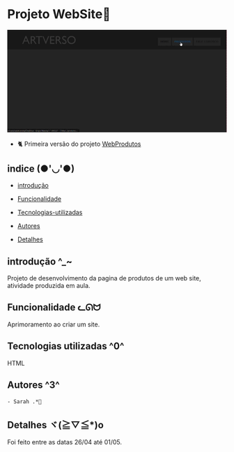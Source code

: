 # Projeto WebSite💫

<img src="imagem/Gravando 2023-09-13 073821.gif">

 
 *  🐈 Primeira versão do projeto [WebProdutos](https://github.com/SarahLSilva/webprodutos)

## indice (●'◡'●)

* [introdução](#:~:text=%5B%5D-,introdu%C3%A7%C3%A3o,-Projeto%20de%20desenvolvimento)

* [Funcionalidade](#:~:text=produzida%20em%20aula.-,Funcionalidade,-Aprimoramento%20ao%20criar)

* [Tecnologias-utilizadas](#:~:text=Tecnologias%20utilizadas)

* [Autores](#:~:text=HTML-,Autores,-%2D%20Sarah%20.*%F0%9F%8D%A5)

* [Detalhes](#detalhes:~:text=%2D%20Sarah%20.*%F0%9F%8D%A5-,Detalhes,-Foi%20feito%20entre)

## introdução ^_~

Projeto de desenvolvimento da pagina de produtos de um web site, atividade produzida em aula.

## Funcionalidade ᓚᘏᗢ

Aprimoramento ao criar um site.

## Tecnologias utilizadas ^0^

HTML

## Autores ^3^

```
- Sarah .*🍥
```

## Detalhes ヾ(≧▽≦*)o

Foi feito entre as datas 26/04 até 01/05.

